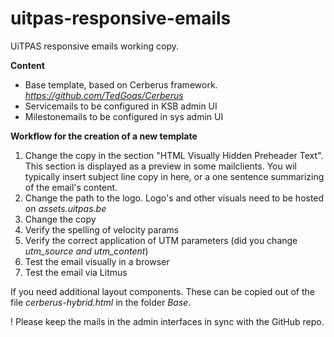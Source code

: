 # uitpas-responsive-emails

UiTPAS responsive emails working copy.

**Content**
- Base template, based on Cerberus framework. *https://github.com/TedGoas/Cerberus*
- Servicemails to be configured in KSB admin UI
- Milestonemails to be configured in sys admin UI

**Workflow for the creation of a new template**
1. Change the copy in the section "HTML Visually Hidden Preheader Text". 
This section is displayed as a preview in some mailclients. You wil typically insert subject line copy in here, or a one sentence summarizing of the email's content. 
3. Change the path to the logo. 
Logo's and other visuals need to be hosted on *assets.uitpas.be*
4. Change the copy
5. Verify the spelling of velocity params
6. Verify the correct application of UTM parameters (did you change *utm_source and utm_content*)
7. Test the email visually in a browser
8. Test the email via Litmus

If you need additional layout components. These can be copied out of the file *cerberus-hybrid.html* in the folder *Base*.

! Please keep the mails in the admin interfaces in sync with the GitHub repo.